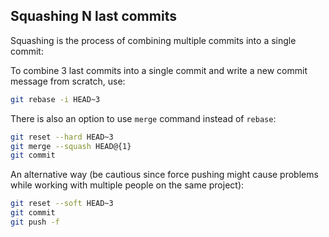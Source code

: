 ## Squashing N last commits

Squashing is the process of combining multiple commits into a single commit: 

To combine 3 last commits into a single commit and write a new commit message from scratch, use:

```bash
git rebase -i HEAD~3 
```

There is also an option to use <code>merge</code> command instead of <code>rebase</code>:

```bash
git reset --hard HEAD~3
git merge --squash HEAD@{1}
git commit
```

An alternative way (be cautious since force pushing might cause problems while working with multiple people on the same project):

```bash
git reset --soft HEAD~3
git commit
git push -f
```

